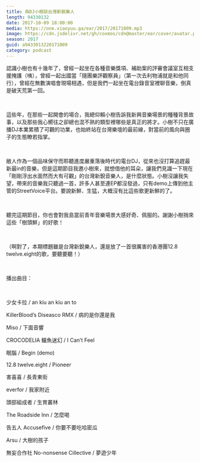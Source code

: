 ```yaml
---
title: 與DJ小樹談台灣新銳樂人
length: 94330132
date: 2017-10-09 18:00:00
media: https://one.xiaoyuu.ga/ear/2017/20171009.mp3
image: https://cdn.jsdelivr.net/gh/coxmos/cdn@master/ear/cover/avatar.png
season: 2017
guid: a9433013220171009
category: podcast
---
```


<p>認識小樹也有十幾年了，曾經一起坐在各種音樂獎項、補助案的評審會議室互相支援掩護（咦），曾經一起出國當「隨團樂評觀察員」（第一次去利物浦就是和他同行），曾經在無數演唱會現場相遇，但是我們一起坐在電台錄音室裡聊音樂，倒真是破天荒第一回。</p>
<br/>
<p>這些年，在那些一起開會的場合，我總仰賴小樹告訴我新興音樂場景的種種背景故事，以及那些我心嚮往之卻總也混不熟的類型裡哪些是真正的將才。小樹不只在廣播DJ本業累積了可觀的功業，也始終站在台灣樂壇的最前線，對當前的風向與圈子的生態瞭若指掌。</p>
<br/>
<p>敝人作為一個品味保守而聆聽進度嚴重落後時代的電台DJ，從來也沒打算追趕最新最in的音樂，但是這期節目我邀小樹來，就想借他的耳朵，讓我們見識一下現在「剛剛浮出水面然而大有可觀」的台灣新銳音樂人，是什麼狀態。小樹沒讓我失望，帶來的音樂我只聽過一首，許多人甚至連EP都沒發過，只有demo上傳到他主管的StreetVoice平台。要說新鮮、生猛，大概沒有比這些歌更新鮮的了。</p>
<br/>
<p>聽完這期節目，你也會對我島當前青年音樂場景大感好奇、佩服的。謝謝小樹捎來這些「樹頭鮮」的好歌！</p>
</p>
<br/>
<p>
<p>（啊對了，本期標題雖是台灣新銳樂人，還是放了一首很厲害的香港團12.8 twelve.eight的歌，要聽要聽！）</p>
</p>
<br/>
<p>播出曲目：</p>
<br/>
<p>少女卡拉 / an kiu an kiu an to</p>
<p>
<p>KillerBlood’s Diseasco RMX / 病的是你還是我</p>
</p>
<p>Miso / 下面音響</p>
<p>CROCODELIA 鱷魚迷幻 / I Can’t Feel</p>
<p>眠腦 / Begin (demo)</p>
<p>12.8 twelve.eight / Pioneer</p>
<p>害喜喜 / 長青東街</p>
<p>everfor / 我家附近</p>
<p>頭部組成者 / 生育叢林</p>
<p>The Roadside Inn / 怎麼喝</p>
<p>告五人 Accusefive / 你要不要吃哈密瓜</p>
<p>Arsu / 大樹的孩子</p>
<p>無妄合作社 No-nonsense Cillective / 夢遊少年</p>
<p>

</p> <br/>
